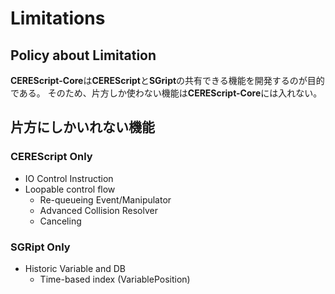Limitations
====

## Policy about Limitation

**CEREScript-Core**は**CEREScript**と**SGript**の共有できる機能を開発するのが目的である。
そのため、片方しか使わない機能は**CEREScript-Core**には入れない。

## 片方にしかいれない機能

### CEREScript Only

* IO Control Instruction
* Loopable control flow
  * Re-queueing Event/Manipulator
  * Advanced Collision Resolver
  * Canceling

### SGRipt Only

* Historic Variable and DB
  * Time-based index (VariablePosition)
